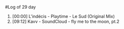 #Log of 29 day

1. [00:00] L'indécis - Playtime - Le Sud (Original Mix)
1. [09:12] Kavv - SoundCloud - fly me to the moon, pt.2
